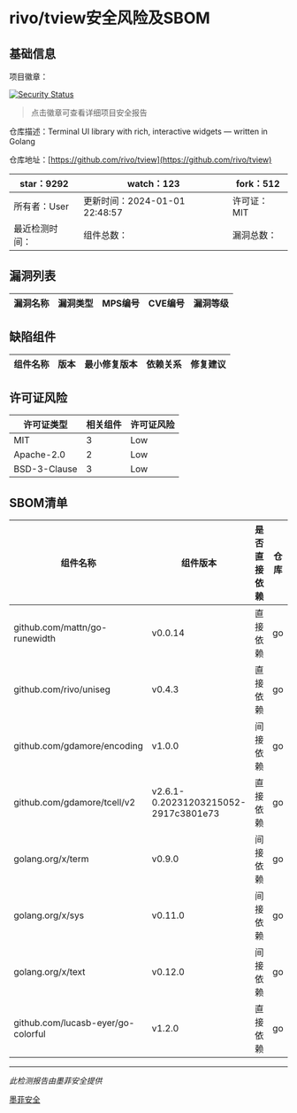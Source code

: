 # rivo/tview安全风险及SBOM

## 基础信息

项目徽章：

[![Security Status](https://www.murphysec.com/platform3/v31/badge/1744434018792366080.svg)](https://www.murphysec.com/console/report/1744433879935737856/1744434018792366080)

> 点击徽章可查看详细项目安全报告

仓库描述：Terminal UI library with rich, interactive widgets — written in Golang

仓库地址：[https://github.com/rivo/tview](https://github.com/rivo/tview)

| star：9292 | watch：123 | fork：512 |
| ----------- | -------------- | ------------ |
| 所有者：User | 更新时间：2024-01-01 22:48:57 | 许可证：MIT |
| 最近检测时间： | 组件总数： | 漏洞总数： |




## 漏洞列表

| 漏洞名称 | 漏洞类型 | MPS编号 | CVE编号 | 漏洞等级 |
| ------- | ------ | ------- | ------ | ----- |





## 缺陷组件

| 组件名称 | 版本 | 最小修复版本 | 依赖关系 | 修复建议 |
| -------- | ---- | ------------ | -------- | -------- |





## 许可证风险

| 许可证类型 | 相关组件 | 许可证风险 |
| ---------- | -------- | ---------- |
|MIT|3|Low|
|Apache-2.0|2|Low|
|BSD-3-Clause|3|Low|




## SBOM清单

| 组件名称 | 组件版本 | 是否直接依赖 | 仓库 |
| -------- | -------- | ------------ | ---- |
|github.com/mattn/go-runewidth|v0.0.14|直接依赖|go|
|github.com/rivo/uniseg|v0.4.3|直接依赖|go|
|github.com/gdamore/encoding|v1.0.0|间接依赖|go|
|github.com/gdamore/tcell/v2|v2.6.1-0.20231203215052-2917c3801e73|直接依赖|go|
|golang.org/x/term|v0.9.0|间接依赖|go|
|golang.org/x/sys|v0.11.0|间接依赖|go|
|golang.org/x/text|v0.12.0|间接依赖|go|
|github.com/lucasb-eyer/go-colorful|v1.2.0|直接依赖|go|


------

*此检测报告由墨菲安全提供*

[墨菲安全](www.murphysec.com)